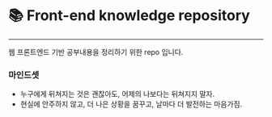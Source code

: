 # 📚 Front-end knowledge repository

---

웹 프론트엔드 기반 공부내용을 정리하기 위한 repo 입니다.

### 마인드셋

- 누구에게 뒤쳐지는 것은 괜찮아도, 어제의 나보다는 뒤쳐지지 말자.
- 현실에 안주하지 않고, 더 나은 상황을 꿈꾸고, 날마다 더 발전하는 마음가짐.
